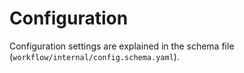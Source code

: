 # Configuration

Configuration settings are explained in the schema file (`workflow/internal/config.schema.yaml`).
